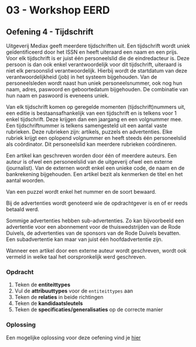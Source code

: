 # 03 - Workshop EERD

## Oefening 4 - Tijdschrift
Uitgeverij Mediax geeft meerdere tijdschriften uit. Een tijdschrift wordt uniek geïdentificeerd door het ISSN en heeft uiteraard een naam en een prijs. Voor elk tijdschrift is er juist één personeelslid die de eindredacteur is.  Deze persoon is dan ook enkel verantwoordelijk voor dit tijdschrift, uiteraard is niet elk persoonslid verantwoordelijk. Hierbij wordt de startdatum van deze verantwoordelijkheid (job) in het systeem bijgehouden. Van de personeelsleden wordt naast hun uniek personeelsnummer, ook nog hun naam, adres, paswoord en geboortedatum bijgehouden. De combinatie van hun naam en paswoord is eveneens uniek.​

Van elk tijdschrift komen op geregelde momenten (tijdschrift)nummers uit, een editie is bestaansafhankelijk van een tijdschrift en is telkens voor 1 enkel tijdschrift.  Deze krijgen dan een jaargang en een volgnummer mee. Een tijdschriftnummer is telkens samengesteld uit een aantal vaste rubrieken. Deze rubrieken zijn: artikels, puzzels en advertenties. Elke rubriek krijgt een oplopend volgnummer en heeft steeds één personeelslid als coördinator.  Dit personeelslid kan meerdere rubrieken coördineren.

Een artikel kan geschreven worden door één of meerdere auteurs.  Een auteur is ofwel een personeelslid van de uitgeverij ofwel een externe (journalist). Van de externen wordt enkel een unieke code, de naam en de bankrekening bijgehouden. Een artikel bezit als kenmerken de titel en het aantal woorden.​

Van een puzzel wordt enkel het nummer en de soort bewaard.​

Bij de advertenties wordt genoteerd wie de opdrachtgever is en of er reeds betaald werd. ​

Sommige advertenties hebben sub-advertenties. Zo kan bijvoorbeeld een advertentie voor een abonnement voor de thuiswedstrijden van de Rode Duivels, de advertenties van de sponsors van de Rode Duivels bevatten. Een subadvertentie kan maar van juist één hoofdadvertentie zijn. ​

Wanneer een artikel door een externe auteur wordt geschreven, wordt ook vermeld in welke taal het oorspronkelijk werd geschreven.​

### Opdracht
1. Teken de **entiteittypes**
2. Vul de **attribuuttypes** voor de `entiteittypes` aan
3. Teken de **relaties** in beide richtingen
4. Teken de **kandidaatsleutels**
5. Teken de **specificaties/generalisaties** op de correcte manier

### Oplossing
Een mogelijke oplossing voor deze oefening vind je [hier](../solutions/exercise-4.md)